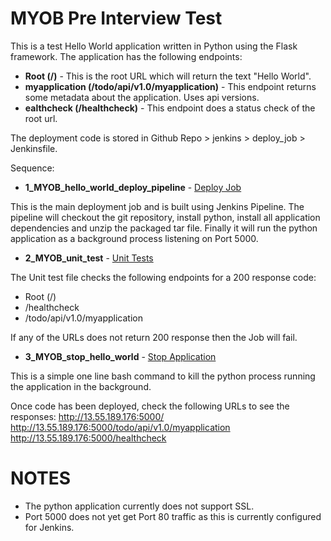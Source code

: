 # MYOB Pre Interview Test

This is a test Hello World application written in Python using the Flask framework.
The application has the following endpoints:

* **Root (/)** - This is the root URL which will return the text "Hello World".
* **myapplication (/todo/api/v1.0/myapplication)** - This endpoint returns some metadata about the application. Uses api versions.
* **ealthcheck (/healthcheck)** - This endpoint does a status check of the root url.

The deployment code is stored in Github Repo > jenkins > deploy_job > Jenkinsfile.

Sequence:

* **1_MYOB_hello_world_deploy_pipeline** - [Deploy Job](https://13.55.189.176/job/MYOB/job/1_MYOB_hello_world_deploy_pipeline/)

This is the main deployment job and is built using Jenkins Pipeline.
The pipeline will checkout the git repository, install python, install all application dependencies and unzip the packaged tar file.
Finally it will run the python application as a background process listening on Port 5000.

* **2_MYOB_unit_test** - [Unit Tests](https://13.55.189.176/job/MYOB/job/2_MYOB_unit_test/)

The Unit test file checks the following endpoints for a 200 response code:
- Root (/)
- /healthcheck
- /todo/api/v1.0/myapplication

If any of the URLs does not return 200 response then the Job will fail.

* **3_MYOB_stop_hello_world** - [Stop Application](https://13.55.189.176/job/MYOB/job/3_MYOB_stop_hello_world/)

This is a simple one line bash command to kill the python process running the application in the background.

Once code has been deployed, check the following URLs to see the responses:
http://13.55.189.176:5000/
http://13.55.189.176:5000/todo/api/v1.0/myapplication
http://13.55.189.176:5000/healthcheck


# NOTES

* The python application currently does not support SSL.
* Port 5000 does not yet get Port 80 traffic as this is currently configured for Jenkins.
